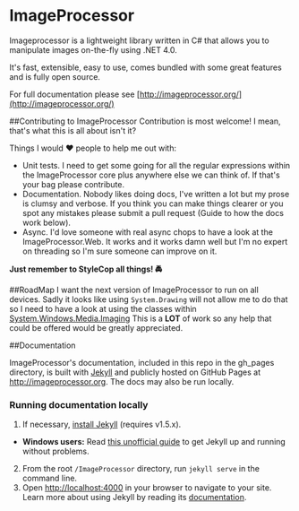 ImageProcessor
===============

Imageprocessor is a lightweight library written in C# that allows you to manipulate images on-the-fly using .NET 4.0.

It's fast, extensible, easy to use, comes bundled with some great features and is fully open source.

For full documentation please see [http://imageprocessor.org/](http://imageprocessor.org/)

##Contributing to ImageProcessor
Contribution is most welcome! I mean, that's what this is all about isn't it?

Things I would :heart: people to help me out with:

 - Unit tests. I need to get some going for all the regular expressions within the ImageProcessor core plus anywhere else we can think of. If that's your bag please contribute.
 - Documentation. Nobody likes doing docs, I've written a lot but my prose is clumsy and verbose. If you think you can make things clearer or you spot any mistakes please submit a pull request (Guide to how the docs work below).
 - Async. I'd love someone with real async chops to have a look at the ImageProcessor.Web. It works and it works damn well but I'm no expert on threading so I'm sure someone can improve on it. 

**Just remember to StyleCop all things! :oncoming_police_car:**

##RoadMap
I want the next version of ImageProcessor to run on all devices. Sadly it looks like using `System.Drawing` will not allow me to do that so I need to have a look at using the classes within [System.Windows.Media.Imaging](http://msdn.microsoft.com/en-us/library/System.Windows.Media.Imaging(v=vs.110).aspx) This is a **LOT** of work so any help that could be offered would be greatly appreciated.

##Documentation

ImageProcessor's documentation, included in this repo in the gh_pages directory, is built with [Jekyll](http://jekyllrb.com) and publicly hosted on GitHub Pages at <http://imageprocessor.org>. The docs may also be run locally.

### Running documentation locally
1. If necessary, [install Jekyll](http://jekyllrb.com/docs/installation) (requires v1.5.x).
  - **Windows users:** Read [this unofficial guide](https://github.com/juthilo/run-jekyll-on-windows/) to get Jekyll up and running without problems. 
2. From the root `/ImageProcessor` directory, run `jekyll serve` in the command line.
3. Open <http://localhost:4000> in your browser to navigate to your site.
Learn more about using Jekyll by reading its [documentation](http://jekyllrb.com/docs/home/).

